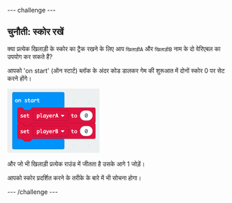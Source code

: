 \--- challenge \---

## चुनौती: स्कोर रखें

क्या प्रत्येक खिलाड़ी के स्कोर का ट्रैक रखने के लिए आप `खिलाड़ीA` और `खिलाड़ीB` नाम के दो वेरिएबल का उपयोग कर सकते हैं?

आपको 'on start' (ऑन स्टार्ट) ब्लॉक के अंदर कोड डालकर गेम की शुरूआत में दोनों स्कोर 0 पर सेट करने होंगे।

![स्क्रीनशॉट](images/reaction-on-start.png)

और जो भी खिलाड़ी प्रत्येक राउंड में जीतता है उसके आगे 1 जोड़ें।

आपको स्कोर प्रदर्शित करने के तरीके के बारे में भी सोचना होगा।

\--- /challenge \---